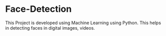 # Face-Detection

This Project is developed using Machine Learning using Python. This helps in detecting faces in digital images, videos.
